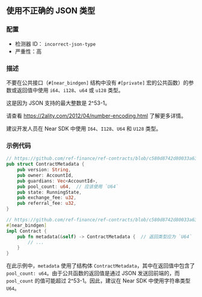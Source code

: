 ## 使用不正确的 JSON 类型

### 配置

* 检测器 ID： `incorrect-json-type`
* 严重性：高

### 描述

不要在公共接口（`#[near_bindgen]` 结构中没有 `#[private]` 宏的公共函数）的参数或返回值中使用 `i64`、`i128`、`u64` 或 `u128` 类型。

这是因为 JSON 支持的最大整数是 2\^53-1。

请查看 https://2ality.com/2012/04/number-encoding.html 了解更多详情。

建议开发人员在 Near SDK 中使用 `I64`、`I128`、`U64` 和 `U128` 类型。

### 示例代码

```rust
// https://github.com/ref-finance/ref-contracts/blob/c580d8742d80033a630a393180163ab70f9f3c94/ref-exchange/src/views.rs#L15
pub struct ContractMetadata {
    pub version: String,
    pub owner: AccountId,
    pub guardians: Vec<AccountId>,
    pub pool_count: u64,  // 应该使用 `U64`
    pub state: RunningState,
    pub exchange_fee: u32,
    pub referral_fee: u32,
}

// https://github.com/ref-finance/ref-contracts/blob/c580d8742d80033a630a393180163ab70f9f3c94/ref-exchange/src/views.rs#L171
#[near_bindgen]
impl Contract {
    pub fn metadata(&self) -> ContractMetadata {  // 返回类型应为 `U64`
        // ...
    }
}
```

在此示例中，`metadata` 使用了结构体 `ContractMetadata`，其中在返回值中包含了 `pool_count: u64`。由于公共函数的返回值是通过 JSON 发送回前端的，而 `pool_count` 的值可能超过 2\^53-1。因此，建议在 Near SDK 中使用字符串类型 `U64`。